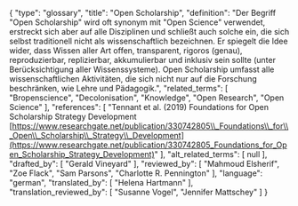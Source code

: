 {
    "type": "glossary",
    "title": "Open Scholarship",
    "definition": "Der Begriff \"Open Scholarship\" wird oft synonym mit \"Open Science\" verwendet, erstreckt sich aber auf alle Disziplinen und schließt auch solche ein, die sich selbst traditionell nicht als wissenschaftlich bezeichnen. Er spiegelt die Idee wider, dass Wissen aller Art offen, transparent, rigoros (genau), reproduzierbar, replizierbar, akkumulierbar und inklusiv sein sollte (unter Berücksichtigung aller Wissenssysteme). Open Scholarship umfasst alle wissenschaftlichen Aktivitäten, die sich nicht nur auf die Forschung beschränken, wie Lehre und Pädagogik.",
    "related_terms": [
        "Bropenscience",
        "Decolonisation",
        "Knowledge",
        "Open Research",
        "Open Science"
    ],
    "references": [
        "Tennant et al. (2019) Foundations for Open Scholarship Strategy Development [https://www.researchgate.net/publication/330742805\\_Foundations\\_for\\_Open\\_Scholarship\\_Strategy\\_Development](https://www.researchgate.net/publication/330742805_Foundations_for_Open_Scholarship_Strategy_Development)"
    ],
    "alt_related_terms": [
        null
    ],
    "drafted_by": [
        "Gerald Vineyard"
    ],
    "reviewed_by": [
        "Mahmoud Elsherif",
        "Zoe Flack",
        "Sam Parsons",
        "Charlotte R. Pennington"
    ],
    "language": "german",
    "translated_by": [
        "Helena Hartmann"
    ],
    "translation_reviewed_by": [
        "Susanne Vogel",
        "Jennifer Mattschey"
    ]
}